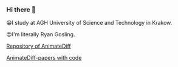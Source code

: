 ### Hi there 👋

😁I study at AGH University of Science and Technology in Krakow.

😍I'm literally Ryan Gosling.

[Repository of AnimateDiff](https://github.com/guoyww/animatediff)

[AnimateDiff-papers with code](https://paperswithcode.com/paper/animatediff-animate-your-personalized-text-to)
